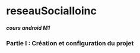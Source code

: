 # reseauSocialIoinc

##### _cours android M1_ 

### __Partie I : Création et configuration du projet__

